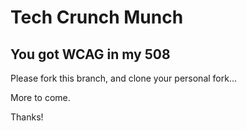 # Tech Crunch Munch
## You got WCAG in my 508

Please fork this branch, and clone your personal fork...

More to come.

Thanks!